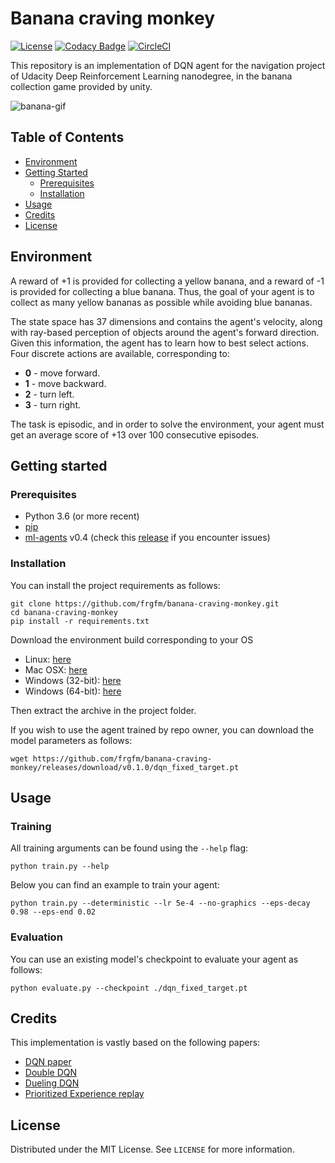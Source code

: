 # Banana craving monkey
[![License](https://img.shields.io/badge/License-MIT-brightgreen.svg)](LICENSE) [![Codacy Badge](https://api.codacy.com/project/badge/Grade/77f12eeafe1c4e2bae444876625dc3f2)](https://www.codacy.com/manual/fg/banana-craving-monkey?utm_source=github.com&amp;utm_medium=referral&amp;utm_content=frgfm/banana-craving-monkey&amp;utm_campaign=Badge_Grade) [![CircleCI](https://circleci.com/gh/frgfm/banana-craving-monkey.svg?style=shield)](https://circleci.com/gh/frgfm/banana-craving-monkey)

This repository is an implementation of DQN agent for the navigation project of Udacity Deep Reinforcement Learning nanodegree, in the banana collection game provided by unity.

![banana-gif](<https://video.udacity-data.com/topher/2018/June/5b1ab4b0_banana/banana.gif>)



## Table of Contents

- [Environment](#environment)
- [Getting Started](#getting-started)
  - [Prerequisites](#prerequisites)
  - [Installation](#installation)
- [Usage](#usage)
- [Credits](#credits)
- [License](#license)



## Environment

A reward of +1 is provided for collecting a yellow banana, and a reward of -1 is provided for collecting a blue banana. Thus, the goal of your agent is to collect as many yellow bananas as possible while avoiding blue bananas.

The state space has 37 dimensions and contains the agent's velocity, along with ray-based perception of objects around the agent's forward direction. Given this information, the agent has to learn how to best select actions. Four discrete actions are available, corresponding to:

- **0** - move forward.
- **1** - move backward.
- **2** - turn left.
- **3** - turn right.

The task is episodic, and in order to solve the environment, your agent must get an average score of +13 over 100 consecutive episodes.



## Getting started

### Prerequisites

- Python 3.6 (or more recent)
- [pip](https://pip.pypa.io/en/stable/)
- [ml-agents](https://github.com/Unity-Technologies/ml-agents) v0.4 (check this [release](https://github.com/Unity-Technologies/ml-agents/releases/tag/0.4.0b) if you encounter issues)

### Installation

You can install the project requirements as follows:

```shell
git clone https://github.com/frgfm/banana-craving-monkey.git
cd banana-craving-monkey
pip install -r requirements.txt
```

Download the environment build corresponding to your OS

- Linux: [here](https://s3-us-west-1.amazonaws.com/udacity-drlnd/P1/Banana/Banana_Linux.zip)
- Mac OSX: [here](https://s3-us-west-1.amazonaws.com/udacity-drlnd/P1/Banana/Banana.app.zip)
- Windows (32-bit): [here](https://s3-us-west-1.amazonaws.com/udacity-drlnd/P1/Banana/Banana_Windows_x86.zip)
- Windows (64-bit): [here](https://s3-us-west-1.amazonaws.com/udacity-drlnd/P1/Banana/Banana_Windows_x86_64.zip)

Then extract the archive in the project folder.



If you wish to use the agent trained by repo owner, you can download the model parameters as follows:

```shell
wget https://github.com/frgfm/banana-craving-monkey/releases/download/v0.1.0/dqn_fixed_target.pt
```



## Usage

### Training

All training arguments can be found using the `--help` flag:

```shell
python train.py --help
```

Below you can find an example to train your agent:

```shell
python train.py --deterministic --lr 5e-4 --no-graphics --eps-decay 0.98 --eps-end 0.02
```

### Evaluation

You can use an existing model's checkpoint to evaluate your agent as follows:

```shell
python evaluate.py --checkpoint ./dqn_fixed_target.pt
```



## Credits

This implementation is vastly based on the following papers:

- [DQN paper](https://storage.googleapis.com/deepmind-media/dqn/DQNNaturePaper.pdf)
- [Double DQN](https://arxiv.org/abs/1509.06461)
- [Dueling DQN](https://arxiv.org/abs/1511.06581)
- [Prioritized Experience replay](https://arxiv.org/abs/1511.05952)



## License

Distributed under the MIT License. See `LICENSE` for more information.